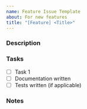 ```yaml
---
name: Feature Issue Template
about: For new features
title: "[Feature] <Title>"
---
```


### Description



### Tasks

* [ ] Task 1
* [ ] Documentation written
* [ ] Tests written (if applicable)

### Notes

